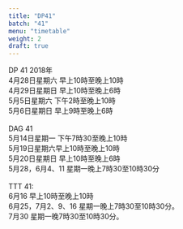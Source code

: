 ```yaml
---
title: "DP41"
batch: "41"
menu: "timetable"
weight: 2
draft: true
---
```


DP 41 2018年<br>
4月28日星期六 早上10時至晚上10時<br> 
4月29日星期日 早上10時至晚上6時<br>
5月5日星期六 下午2時至晚上10時<br>
5月6日星期日 早上9時至晚上6時<br>
<br>
DAG 41<br>
5月14日星期一 下午7時30至晚上10時<br>
5月19日星期六早上10時至晚上10時<br>
5月20日星期日 早上10時至晚上6時<br>
5月28，6月4、11 星期一晚上7時30至10時30分 <br>
<br>
TTT 41:<br>
6月16 早上10時至晚上10時<br>
6月25，7月2、9、16 星期一晚上7時30至10時30分。<br>
7月30 星期一晚7時30至10時30分。<br>